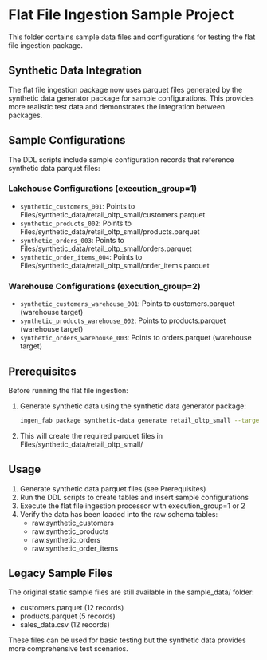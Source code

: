 # Flat File Ingestion Sample Project

This folder contains sample data files and configurations for testing the flat file ingestion package.

## Synthetic Data Integration

The flat file ingestion package now uses parquet files generated by the synthetic data generator package for sample configurations. This provides more realistic test data and demonstrates the integration between packages.

## Sample Configurations

The DDL scripts include sample configuration records that reference synthetic data parquet files:

### Lakehouse Configurations (execution_group=1)
- `synthetic_customers_001`: Points to Files/synthetic_data/retail_oltp_small/customers.parquet
- `synthetic_products_002`: Points to Files/synthetic_data/retail_oltp_small/products.parquet
- `synthetic_orders_003`: Points to Files/synthetic_data/retail_oltp_small/orders.parquet
- `synthetic_order_items_004`: Points to Files/synthetic_data/retail_oltp_small/order_items.parquet

### Warehouse Configurations (execution_group=2)
- `synthetic_customers_warehouse_001`: Points to customers.parquet (warehouse target)
- `synthetic_products_warehouse_002`: Points to products.parquet (warehouse target)
- `synthetic_orders_warehouse_003`: Points to orders.parquet (warehouse target)

## Prerequisites

Before running the flat file ingestion:

1. Generate synthetic data using the synthetic data generator package:
   ```bash
   ingen_fab package synthetic-data generate retail_oltp_small --target-rows 1000 --output-mode parquet
   ```

2. This will create the required parquet files in Files/synthetic_data/retail_oltp_small/

## Usage

1. Generate synthetic data parquet files (see Prerequisites)
2. Run the DDL scripts to create tables and insert sample configurations
3. Execute the flat file ingestion processor with execution_group=1 or 2
4. Verify the data has been loaded into the raw schema tables:
   - raw.synthetic_customers
   - raw.synthetic_products  
   - raw.synthetic_orders
   - raw.synthetic_order_items

## Legacy Sample Files

The original static sample files are still available in the sample_data/ folder:
- customers.parquet (12 records)
- products.parquet (5 records)
- sales_data.csv (12 records)

These files can be used for basic testing but the synthetic data provides more comprehensive test scenarios.